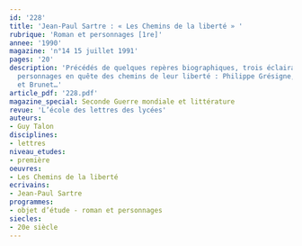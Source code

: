 ```yaml
---
id: '228'
title: 'Jean-Paul Sartre : « Les Chemins de la liberté » '
rubrique: 'Roman et personnages [1re]'
annee: '1990'
magazine: 'n°14 15 juillet 1991'
pages: '20'
description: 'Précédés de quelques repères biographiques, trois éclairages sur trois
  personnages en quête des chemins de leur liberté : Philippe Grésigne, Mathieu Delarue
  et Brunet…'
article_pdf: '228.pdf'
magazine_special: Seconde Guerre mondiale et littérature
revue: 'L’école des lettres des lycées'
auteurs:
- Guy Talon
disciplines:
- lettres
niveau_etudes:
- première
oeuvres:
- Les Chemins de la liberté
ecrivains:
- Jean-Paul Sartre
programmes:
- objet d’étude - roman et personnages
siecles:
- 20e siècle
---
```

